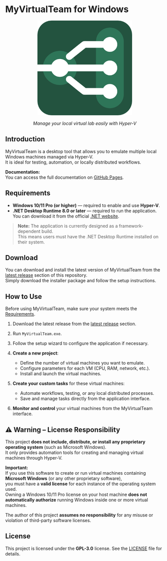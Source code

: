 # MyVirtualTeam for Windows

<p align="center">
  <img src="./docs/img/App_Logo.png" alt="MyVirtualTeam Logo" width="300">
</p>

<p align="center"><em>Manage your local virtual lab easily with Hyper-V</em></p>

## Introduction
MyVirtualTeam is a desktop tool that allows you to emulate multiple local Windows machines managed via Hyper-V.  
It is ideal for testing, automation, or locally distributed workflows.

**Documentation:**  
You can access the full documentation on [GitHub Pages](https://ox-dl.github.io/MyVirtualTeam/).

## Requirements
- **Windows 10/11 Pro (or higher)** — required to enable and use **Hyper-V**.  
- **.NET Desktop Runtime 8.0 or later** — required to run the application.  
  You can download it from the official [.NET website](https://dotnet.microsoft.com/en-us/download/dotnet).  

> **Note:** The application is currently designed as a framework-dependent build.  
> This means users must have the .NET Desktop Runtime installed on their system.

## Download
You can download and install the latest version of MyVirtualTeam from the [latest release](../../releases/latest) section of this repository.  
Simply download the installer package and follow the setup instructions.

## How to Use

Before using MyVirtualTeam, make sure your system meets the [Requirements](#requirements).

1. Download the latest release from the [latest release](../../releases/latest) section.  
2. Run `MyVirtualTeam.exe`.  
3. Follow the setup wizard to configure the application if necessary.  

4. **Create a new project**:  
   - Define the number of virtual machines you want to emulate.  
   - Configure parameters for each VM (CPU, RAM, network, etc.).  
   - Install and launch the virtual machines.  

5. **Create your custom tasks** for these virtual machines:  
   - Automate workflows, testing, or any local distributed processes.  
   - Save and manage tasks directly from the application interface.

6. **Monitor and control** your virtual machines from the MyVirtualTeam interface.

## ⚠️ Warning – License Responsibility

This project **does not include, distribute, or install any proprietary operating system** (such as Microsoft Windows).  
It only provides automation tools for creating and managing virtual machines through Hyper-V.

**Important:**  
If you use this software to create or run virtual machines containing **Microsoft Windows** (or any other proprietary software),  
you must have a **valid license** for each instance of the operating system used.  
Owning a Windows 10/11 Pro license on your host machine **does not automatically authorize** running Windows inside one or more virtual machines.

The author of this project **assumes no responsibility** for any misuse or violation of third-party software licenses.

## License
This project is licensed under the **GPL-3.0** license. See the [LICENSE](./LICENSE) file for details.
